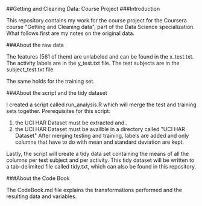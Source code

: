 ##Getting and Cleaning Data: Course Project
###Introduction

This repository contains my work for the course project for the Coursera course "Getting and Cleaning data", part of the Data Science specialization. What follows first are my notes on the original data.

###About the raw data

The features (561 of them) are unlabeled and can be found in the x_test.txt. The activity labels are in the y_test.txt file. The test subjects are in the subject_test.txt file.

The same holds for the training set.

###About the script and the tidy dataset

I created a script called run_analysis.R which will merge the test and training sets together. Prerequisites for this script:

1. the UCI HAR Dataset must be extracted and..
2. the UCI HAR Dataset must be availble in a directory called "UCI HAR Dataset"
After merging testing and training, labels are added and only columns that have to do with mean and standard deviation are kept.

Lastly, the script will create a tidy data set containing the means of all the columns per test subject and per activity. This tidy dataset will be written to a tab-delimited file called tidy.txt, which can also be found in this repository.

###About the Code Book

The CodeBook.md file explains the transformations performed and the resulting data and variables.
